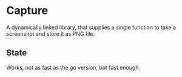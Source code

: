 # Capture

A dynamically linked library, that supplies a single function to take a screenshot and store it as PNG file.

## State

Works, not as fast as the go version, but fast enough.

